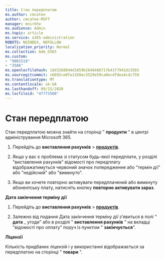 ```yaml
---
title: Стан передплатою
ms.author: cmcatee
author: cmcatee-MSFT
manager: mnirkhe
ms.audience: Admin
ms.topic: article
ms.service: o365-administration
ROBOTS: NOINDEX, NOFOLLOW
localization_priority: Normal
ms.collection: Adm_O365
ms.custom:
- "9001519"
- "3586"
ms.openlocfilehash: 1dd3268044d1859b2648486717b41f7941d135b5
ms.sourcegitcommit: c6692ce0fa1358ec3529e59ca0ecdfdea4cdc759
ms.translationtype: MT
ms.contentlocale: uk-UA
ms.lasthandoff: 09/15/2020
ms.locfileid: "47773508"
---
```

# <a name="subscription-status"></a>Стан передплатою

Стан передплатою можна знайти на сторінці " **продукти** " в центрі адміністрування Microsoft 365.

1. Перейдіть до **виставлення рахунків**  >  **[продуктів](https://go.microsoft.com/fwlink/p/?linkid=842054)**.

2. Якщо у вас є проблема зі статусом будь-якої передплати, у розділі "виставлення рахунків" відомості про передплату відображатимуться червоний значок попередження або "термін дії" або "недійсний" або "вимкнуто".

3. Якщо ви хочете повторно активувати передплачений або вимкнуту абонентську плату, натисніть кнопку **повторно активувати зараз**.

**Дата закінчення терміну дії**

1. Перейдіть до **виставлення рахунків**  >  **[продуктів](https://go.microsoft.com/fwlink/p/?linkid=842054)**.

2. Залежно від подання Дата закінчення терміну дії з'явиться в полі " **дата** _ угоди" або в розділі " **виставлення рахунків** " на вкладці "відомості про оплату" поруч із пунктом " **закінчується**".

**Ліцензії**

Кількість придбаних ліцензій і у використанні відображається за передплатою на сторінці " **товари** ".

